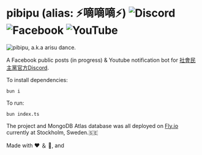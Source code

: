 # pibipu (alias: ⚡嘀嘀嘀⚡) ![Discord](https://img.shields.io/badge/Discord-%235865F2.svg?style=for-the-badge&logo=discord&logoColor=white) 	![Facebook](https://img.shields.io/badge/Facebook-%231877F2.svg?style=for-the-badge&logo=Facebook&logoColor=white) ![YouTube](https://img.shields.io/badge/YouTube-%23FF0000.svg?style=for-the-badge&logo=YouTube&logoColor=white)

![pibipu, a.k.a arisu dance.](https://tenor.com/iSK5NeJ1sFd.gif)

A Facebook public posts (in progress) & Youtube notification bot for [社會民主黨官方Discord](https://discord.gg/f4D4vvUG2w).

To install dependencies:

```bash
bun i
```

To run:

```bash
bun index.ts
```

The project and MongoDB Atlas database was all deployed on [Fly.io](https://fly.io) currently at Stockholm, Sweden.🇸🇪

Made with ❤️ ＆ 🌹, and
<img src="https://cdn.jsdelivr.net/gh/devicons/devicon@latest/icons/bun/bun-original.svg" width="15" align="center" />
<img src="https://cdn.jsdelivr.net/gh/devicons/devicon@latest/icons/typescript/typescript-plain.svg" width="15" align="center" />
          